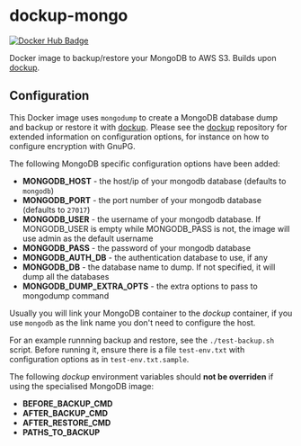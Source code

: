 dockup-mongo
============

[![Docker Hub Badge](https://img.shields.io/badge/Docker-Hub%20Hosted-blue.svg)](https://hub.docker.com/r/wetransform/dockup-mongo/)

Docker image to backup/restore your MongoDB to AWS S3.
Builds upon [dockup](https://github.com/wetransform-os/dockup).

Configuration
-------------

This Docker image uses `mongodump` to create a MongoDB database dump and backup or restore it with [dockup](https://github.com/wetransform-os/dockup).
Please see the [dockup](https://github.com/wetransform-os/dockup) repository for extended information on configuration options, for instance on how to configure encryption with GnuPG.

The following MongoDB specific configuration options have been added:

* **MONGODB_HOST** - the host/ip of your mongodb database (defaults to `mongodb`)
* **MONGODB_PORT** - the port number of your mongodb database (defaults to `27017`)
* **MONGODB_USER** - the username of your mongodb database. If MONGODB_USER is empty while MONGODB_PASS is not, the image will use admin as the default username
* **MONGODB_PASS** - the password of your mongodb database
* **MONGODB_AUTH_DB** - the authentication database to use, if any
* **MONGODB_DB** - the database name to dump. If not specified, it will dump all the databases
* **MONGODB_DUMP_EXTRA_OPTS** - the extra options to pass to mongodump command

Usually you will link your MongoDB container to the *dockup* container, if you use `mongodb` as the link name you don't need to configure the host.

For an example runnning backup and restore, see the `./test-backup.sh` script.
Before running it, ensure there is a file `test-env.txt` with configuration options as in `test-env.txt.sample`.

The following *dockup* environment variables should **not be overriden** if using the specialised MongoDB image:

* **BEFORE_BACKUP_CMD**
* **AFTER_BACKUP_CMD**
* **AFTER_RESTORE_CMD**
* **PATHS_TO_BACKUP**

